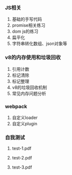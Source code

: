   ### JS相关
  1. 基础的手写代码
  2. promise相关练习
  3. dom js的练习
  4. 扁平化
  5. 字符串转化数组、json对象等
  
  ### v8的内存使用和垃圾回收

1. 引用计数
2. 标记清除 
3. 标记整理
4. v8的垃圾回收机制
5. 常见内存问题分析


 ###  webpack
1. 自定义loader
2. 自定义plugin

### 自我测试

1. test-1.pdf

2. test-2.pdf
3. test-3.pdf
        
